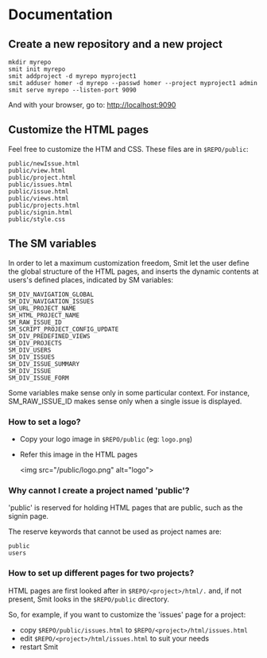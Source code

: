 # Documentation

## Create a new repository and a new project

    mkdir myrepo
    smit init myrepo
    smit addproject -d myrepo myproject1
    smit adduser homer -d myrepo --passwd homer --project myproject1 admin
    smit serve myrepo --listen-port 9090

And with your browser, go to: [http://localhost:9090](http://localhost:9090)

## Customize the HTML pages

Feel free to customize the HTM and CSS. These files are in `$REPO/public`:

    public/newIssue.html
    public/view.html
    public/project.html
    public/issues.html
    public/issue.html
    public/views.html
    public/projects.html
    public/signin.html
    public/style.css


    
## The SM variables

In order to let a maximum customization freedom, Smit let the user define the global structure of the HTML pages, and inserts the dynamic contents at users's defined places, indicated by SM variables:

    SM_DIV_NAVIGATION_GLOBAL
    SM_DIV_NAVIGATION_ISSUES
    SM_URL_PROJECT_NAME
    SM_HTML_PROJECT_NAME
    SM_RAW_ISSUE_ID
    SM_SCRIPT_PROJECT_CONFIG_UPDATE
    SM_DIV_PREDEFINED_VIEWS
    SM_DIV_PROJECTS
    SM_DIV_USERS
    SM_DIV_ISSUES
    SM_DIV_ISSUE_SUMMARY
    SM_DIV_ISSUE
    SM_DIV_ISSUE_FORM
 
Some variables make sense only in some particular context. For instance,
SM_RAW_ISSUE_ID makes sense only when a single issue is displayed.

### How to set a logo?

* Copy your logo image in `$REPO/public` (eg: `logo.png`)
* Refer this image in the HTML pages

    &lt;img src="/public/logo.png" alt="logo"&gt;


### Why cannot I create a project named 'public'?

'public' is reserved for holding HTML pages that are public, such as the signin page.

The reserve keywords that cannot be used as project names are:

    public
    users

### How to set up different pages for two projects?

HTML pages are first looked after in `$REPO/<project>/html/.` and, if not present, Smit looks in the `$REPO/public` directory.

So, for example, if you want to customize the 'issues' page for a project:

- copy `$REPO/public/issues.html` to `$REPO/<project>/html/issues.html`
- edit `$REPO/<project>/html/issues.html` to suit your needs
- restart Smit



